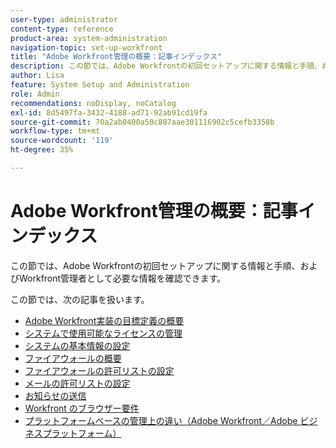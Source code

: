 ```yaml
---
user-type: administrator
content-type: reference
product-area: system-administration
navigation-topic: set-up-workfront
title: "Adobe Workfront管理の概要：記事インデックス"
description: この節では、Adobe Workfrontの初回セットアップに関する情報と手順、およびWorkfront管理者として必要な情報を確認できます。
author: Lisa
feature: System Setup and Administration
role: Admin
recommendations: noDisplay, noCatalog
exl-id: 8d5497fa-3432-4188-ad71-92ab91cd19fa
source-git-commit: 70a2ab0400a50c807aae301116902c5cefb3358b
workflow-type: tm+mt
source-wordcount: '119'
ht-degree: 35%

---
```


# Adobe Workfront管理の概要：記事インデックス

<!--Audited: 12/2023-->

この節では、Adobe Workfrontの初回セットアップに関する情報と手順、およびWorkfront管理者として必要な情報を確認できます。

この節では、次の記事を扱います。

* [Adobe Workfront実装の目標定義の概要](../../administration-and-setup/get-started-wf-administration/define-wf-goals-objectives.md)
* [システムで使用可能なライセンスの管理](../../administration-and-setup/get-started-wf-administration/manage-available-licenses-in-your-system.md)
* [システムの基本情報の設定](../../administration-and-setup/get-started-wf-administration/configure-basic-info.md)
* [ファイアウォールの概要](../../administration-and-setup/get-started-wf-administration/firewall-overview.md)
* [ファイアウォールの許可リストの設定](../../administration-and-setup/get-started-wf-administration/configure-your-firewall.md)
* [メールの許可リストの設定](../../administration-and-setup/get-started-wf-administration/configure-your-email-allowlist.md)
* [お知らせの送信](../../administration-and-setup/get-started-wf-administration/view-send-announcements.md)
* [Workfront のブラウザー要件](../../administration-and-setup/get-started-wf-administration/workfront-browser-requirements.md)
* [プラットフォームベースの管理上の違い（Adobe Workfront／Adobe ビジネスプラットフォーム）](../../administration-and-setup/get-started-wf-administration/actions-in-admin-console.md)
